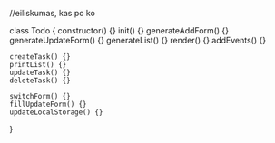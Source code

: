 //eiliskumas, kas po ko

class Todo {
constructor() {}
init() {}
generateAddForm() {}
generateUpdateForm() {}
generateList() {}
render() {}
addEvents() {}

    createTask() {}
    printList() {}
    updateTask() {}
    deleteTask() {}

    switchForm() {}
    fillUpdateForm() {}
    updateLocalStorage() {}

}
